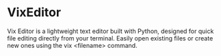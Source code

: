 # VixEditor
Vix Editor is a lightweight text editor built with Python, designed for quick file editing directly from your terminal. Easily open existing files or create new ones using the vix &lt;filename> command.
